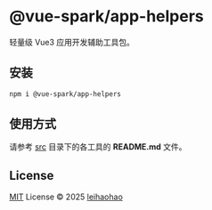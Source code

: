 # @vue-spark/app-helpers

轻量级 Vue3 应用开发辅助工具包。

## 安装

```bash
npm i @vue-spark/app-helpers
```

## 使用方式

请参考 [src](./src) 目录下的各工具的 **README.md** 文件。

## License

[MIT](./LICENSE) License © 2025 [leihaohao](https://github.com/l246804)

